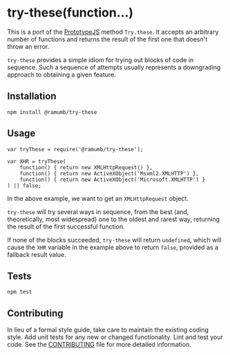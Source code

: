 try-these(function...)
======================

This is a port of the [PrototypeJS](http://prototypejs.org/) method `Try.these`.
It accepts an arbitrary number of functions and returns the result of the first
one that doesn't throw an error.

`try-these` provides a simple idiom for trying out blocks of code in sequence.
Such a sequence of attempts usually represents a downgrading approach to
obtaining a given feature.

## Installation

  `npm install @ramumb/try-these`

## Usage

    var tryThese = require('@ramumb/try-these');

    var XHR = tryThese(
        function() { return new XMLHttpRequest() },
        function() { return new ActiveXObject('Msxml2.XMLHTTP') },
        function() { return new ActiveXObject('Microsoft.XMLHTTP') }
    ) || false;

  In the above example, we want to get an `XMLHttpRequest` object.
  
  `try-these` will try several ways in sequence, from the best (and,
  theoretically, most widespread) one to the oldest and rarest way, returning
  the result of the first successful function.
  
  If none of the blocks succeeded, `try-these` will return `undefined`, which
  will cause the `XHR` variable in the example above to return `false`, provided
  as a fallback result value.

## Tests

  `npm test`

## Contributing

In lieu of a formal style guide, take care to maintain the existing coding
style. Add unit tests for any new or changed functionality. Lint and test your
code.  See the [CONTRIBUTING](CONTRIBUTING.md) file for more detailed information.

